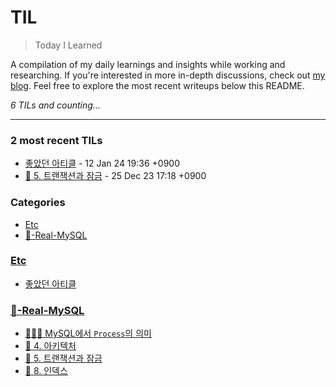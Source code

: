 # TIL
> Today I Learned

A compilation of my daily learnings and insights while working and researching.
If you're interested in more in-depth discussions, check out [my blog][1].
Feel free to explore the most recent writeups below this README.


_6 TILs and counting..._

---

### 2 most recent TILs

- [좋았던 아티클](Etc/Reference-articles.md) - 12 Jan 24 19:36 +0900
- [📖 5. 트랜잭션과 잠금](🥞-Real-MySQL/📖-Chapter-5-트랜잭션과-잠금.md) - 25 Dec 23 17:18 +0900

### Categories

- [Etc](#etc)
- [🥞-Real-MySQL](#🥞-real-mysql)

### [Etc](#etc)
- [좋았던 아티클](Etc/Reference-articles.md)

### [🥞-Real-MySQL](#🥞-real-mysql)
- [👩🏻‍💻 MySQL에서 `Process`의 의미](🥞-Real-MySQL/MySQL에서-Process의-의미.md)
- [📖 4. 아키텍처](🥞-Real-MySQL/📖-Chapter-4-아키텍처.md)
- [📖 5. 트랜잭션과 잠금](🥞-Real-MySQL/📖-Chapter-5-트랜잭션과-잠금.md)
- [📖 8. 인덱스](🥞-Real-MySQL/📖-Chapter-8-인덱스.md)

[1]: https://new-pow.tistory.com

